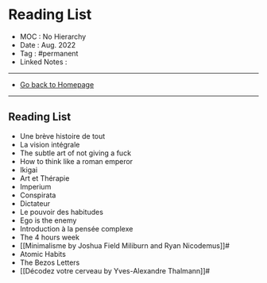 # Reading List
- MOC : No Hierarchy
- Date : Aug. 2022
- Tag : #permanent
- Linked Notes : 
-------------------
- [Go back to Homepage](https://misudashi.ga/)
-----

## Reading List
- Une brève histoire de tout
- La vision intégrale
- The subtle art of not giving a fuck
- How to think like a roman emperor
- Ikigai
- Art et Thérapie
- Imperium
- Conspirata
- Dictateur
- Le pouvoir des habitudes
- Ego is the enemy
- Introduction à la pensée complexe
- The 4 hours week
- [[Minimalisme by Joshua Field Miliburn and Ryan Nicodemus]]#
- Atomic Habits
- The Bezos Letters
- [[Décodez votre cerveau by Yves-Alexandre Thalmann]]#